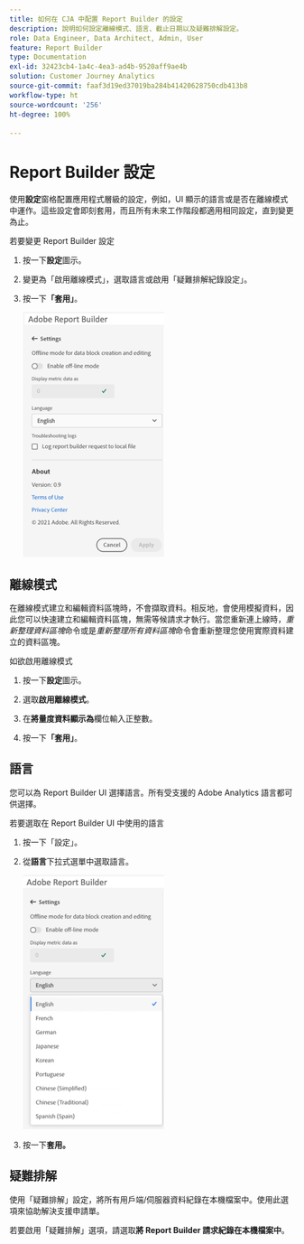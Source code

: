 ```yaml
---
title: 如何在 CJA 中配置 Report Builder 的設定
description: 說明如何設定離線模式、語言、截止日期以及疑難排解設定。
role: Data Engineer, Data Architect, Admin, User
feature: Report Builder
type: Documentation
exl-id: 32423cb4-1a4c-4ea3-ad4b-9520aff9ae4b
solution: Customer Journey Analytics
source-git-commit: faaf3d19ed37019ba284b41420628750cdb413b8
workflow-type: ht
source-wordcount: '256'
ht-degree: 100%

---
```


# Report Builder 設定

使用&#x200B;**設定**&#x200B;窗格配置應用程式層級的設定，例如，UI 顯示的語言或是否在離線模式中運作。這些設定會即刻套用，而且所有未來工作階段都適用相同設定，直到變更為止。

若要變更 Report Builder 設定

1. 按一下&#x200B;**設定**&#x200B;圖示。

1. 變更為「啟用離線模式」，選取語言或啟用「疑難排解紀錄設定」。

1. 按一下&#x200B;**「套用」**。

   ![](./assets/image38.png)

## 離線模式

在離線模式建立和編輯資料區塊時，不會擷取資料。相反地，會使用模擬資料，因此您可以快速建立和編輯資料區塊，無需等候請求才執行。當您重新連上線時，*重新整理資料區塊*&#x200B;命令或是&#x200B;*重新整理所有資料區塊*&#x200B;命令會重新整理您使用實際資料建立的資料區塊。

如欲啟用離線模式

1. 按一下&#x200B;**設定**&#x200B;圖示。

1. 選取&#x200B;**啟用離線模式**。

1. 在&#x200B;**將量度資料顯示為**&#x200B;欄位輸入正整數。

1. 按一下&#x200B;**「套用」**。

## 語言

您可以為 Report Builder UI 選擇語言。所有受支援的 Adobe Analytics 語言都可供選擇。

若要選取在 Report Builder UI 中使用的語言

1. 按一下「設定」。

1. 從&#x200B;**語言**&#x200B;下拉式選單中選取語言。

   ![](./assets/image39.png)

1. 按一下&#x200B;**套用。**

## 疑難排解

使用「疑難排解」設定，將所有用戶端/伺服器資料紀錄在本機檔案中。使用此選項來協助解決支援申請單。

若要啟用「疑難排解」選項，請選取&#x200B;**將 Report Builder 請求紀錄在本機檔案中**。
